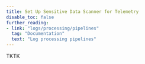 ```yaml
---
title: Set Up Sensitive Data Scanner for Telemetry
disable_toc: false
further_reading:
- link: "logs/processing/pipelines"
  tag: "Documentation"
  text: "Log processing pipelines"
---
```


TKTK